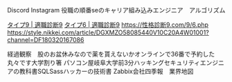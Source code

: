 
Discord Instagram 役職の順番seのキャリア組み込みエンジニア　アルゴリズム

<a href="http://xn--9-ck6b740fv3idxh.com/9.php">タイプ9 | 適職診断9</a>
<a href="http://xn--9-ck6b740fv3idxh.com/6.php">タイプ6 | 適職診断9</a>
https://性格診断9.com/9/6.php
https://style.nikkei.com/article/DGXMZO58085440V10C20A4W01001?channel=DF180320167086


経過観察　股のお盆休みなので薬を貰えないかオンラインで36番で予約した丸々です大学割り箸
パソコン屋岐阜大学前3分ハッキングセキュリティエンジニアの教科書SQLSassハッカーの技術書
Zabbix会社四季報　業界地図
